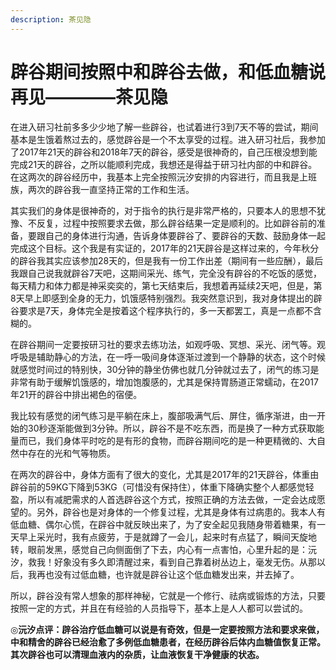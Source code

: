 ```yaml
---
description: 茶见隐
---
```


# 辟谷期间按照中和辟谷去做，和低血糖说再见————茶见隐

在进入研习社前多多少少地了解一些辟谷，也试着进行3到7天不等的尝试，期间基本是生饿着熬过去的，感觉辟谷是一个不太享受的过程。进入研习社后，我参加了2017年21天的辟谷和2018年7天的辟谷，感受是很神奇的，自己压根没想到能完成21天的辟谷，之所以能顺利完成，我想还是得益于研习社内部的中和辟谷。在这两次的辟谷经历中，我基本上完全按照沅汐安排的内容进行，而且我是上班族，两次的辟谷我一直坚持正常的工作和生活。

其实我们的身体是很神奇的，对于指令的执行是非常严格的，只要本人的思想不犹豫、不反复，过程中按照要求去做，那么辟谷结果一定是顺利的。比如辟谷前的准备，要跟自己的身体进行沟通，告诉身体要辟谷了、要辟谷的天数、鼓励身体一起完成这个目标。这个我是有实证的，2017年的21天辟谷是这样过来的，今年秋分的辟谷我其实应该参加28天的，但是我有一份工作出差（期间有一些应酬），最后我跟自己说我就辟谷7天吧，这期间采光、练气，完全没有辟谷的不吃饭的感觉，每天精力和体力都是神采奕奕的，第七天结束后，我想着再延续2天吧，但是，第8天早上即感到全身的无力，饥饿感特别强烈。我突然意识到，我对身体提出的辟谷要求是7天，身体完全是按着这个程序执行的，多一天都罢工，真是一点都不含糊的。

在辟谷期间一定要按研习社的要求去练功法，如观呼吸、冥想、采光、闭气等。观呼吸是辅助静心的方法，在一呼一吸间身体逐渐过渡到一个静静的状态，这个时候就感觉时间过的特别快，30分钟的静坐仿佛也就几分钟就过去了，闭气的练习是非常有助于缓解饥饿感的，增加饱腹感的，尤其是保持胃肠道正常蠕动，在2017年21开的辟谷中排出褐色的宿便。

我比较有感觉的闭气练习是平躺在床上，腹部吸满气后、屏住，循序渐进，由一开始的30秒逐渐能做到3分钟。所以，辟谷不是不吃东西，而是换了一种方式获取能量而已，我们身体平时吃的是有形的食物，而辟谷期间吃的是一种更精微的、大自然中存在的光和气等物质。

在两次的辟谷中，身体方面有了很大的变化，尤其是2017年的21天辟谷，体重由辟谷前的59KG下降到53KG（可惜没有保持住），体重下降确实整个人都感觉轻盈，所以有减肥需求的人首选辟谷这个方式，按照正确的方法去做，一定会达成愿望的。另外，辟谷也是对身体的一个修复过程，尤其是身体有过病患的。我本人有低血糖、偶尔心慌，在辟谷中就反映出来了，为了安全起见我随身带着糖果，有一天早上采光时，我有点疲劳，于是就蹲了一会儿，起来时有点猛了，瞬间天旋地转，眼前发黑，感觉自己向侧面倒了下去，内心有一点害怕，心里升起的是：沅汐，救我！好象没有多久即清醒过来，看到自己靠着树丛边上，毫发无伤。从那以后，我再也没有过低血糖，也许就是辟谷让这个低血糖发出来，并去掉了。

所以，辟谷没有常人想象的那样神秘，它就是一个修行、祛病或锻炼的方法，只要按照一定的方式，并且在有经验的人员指导下，基本上是人人都可以尝试的。

◎**沅汐点评：辟谷治疗低血糖可以说是有奇效，但是一定要按照方法和要求来做，中和精舍的辟谷已经治愈了多例低血糖患者，在经历辟谷后体内血糖值恢复正常。其次辟谷也可以清理血液内的杂质，让血液恢复干净健康的状态。**

